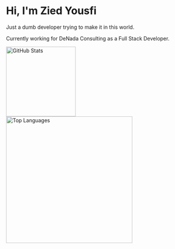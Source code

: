 # Hi, I'm Zied Yousfi

Just a dumb developer trying to make it in this world.

Currently working for DeNada Consulting as a Full Stack Developer.

<div>
  <a href="https://gsp-git-main-yousfi-zieds-projects.vercel.app/api?username=ZiedYousfi&show_icons=true&custom_title=GitHub+Statistics&title_color=cba6f7&theme=catppuccin_mocha&border_color=45475a">
    <img height="190" align="center" alt="GitHub Stats" src="https://gsp-git-main-yousfi-zieds-projects.vercel.app/api?username=ZiedYousfi&show_icons=true&custom_title=GitHub+Statistics&title_color=cba6f7&theme=catppuccin_mocha&border_color=45475a"/>
  </a>
  <a href="https://gsp-git-main-yousfi-zieds-projects.vercel.app/api?username=ZiedYousfi&show_icons=true&custom_title=GitHub+Statistics&title_color=cba6f7&theme=catppuccin_mocha&border_color=45475a">
    <img width="345" align="center" alt="Top Languages" src="https://gsp-git-main-yousfi-zieds-projects.vercel.app/api/top-langs/?username=ZiedYousfi&layout=compact&title_color=cba6f7&theme=catppuccin_mocha&border_color=45475a"/>
  </a>
</div>
